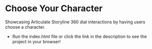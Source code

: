 # Choose Your Character
Showcasing Articulate Storyline 360 dial interactions by having users choose a character.
- Run the index.html file or click the link in the description to see the project in your browser!
